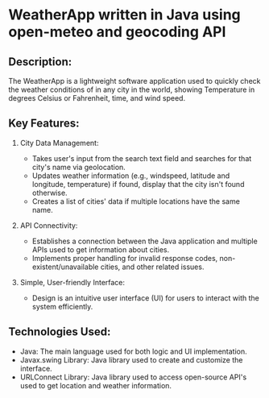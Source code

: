 # WeatherApp written in Java using open-meteo and geocoding API 

## Description:
The WeatherApp is a lightweight software application used to quickly check the weather conditions of in any city in the world, showing Temperature in degrees Celsius or Fahrenheit, time, and wind speed.

## Key Features:

1. City Data Management:
   - Takes user's input from the search text field and searches for that city's name via geolocation.
   - Updates weather information (e.g., windspeed, latitude and longitude, temperature) if found, display that the city isn't found otherwise.
   - Creates a list of cities' data if multiple locations have the same name.

2. API Connectivity:
   - Establishes a connection between the Java application and multiple APIs used to get information about cities.
   - Implements proper handling for invalid response codes, non-existent/unavailable cities, and other related issues.

3. Simple, User-friendly Interface:
   - Design is an intuitive user interface (UI) for users to interact with the system efficiently.
  
   
## Technologies Used:

- Java: The main language used for both logic and UI implementation.
- Javax.swing Library: Java library used to create and customize the interface.
- URLConnect Library: Java library used to access open-source API's used to get location and weather information.
